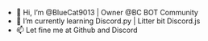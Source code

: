 - 👋 Hi, I’m @BlueCat9013 | Owner @BC BOT Community
- 🌱 I’m currently learning Discord.py | Litter bit Discord.js
- 📫 Let fine me at Github and Discord

<!---
BlueCat9013/BlueCat9013 is a ✨ special ✨ repository because its `README.md` (this file) appears on your GitHub profile.
You can click the Preview link to take a look at your changes.
--->
